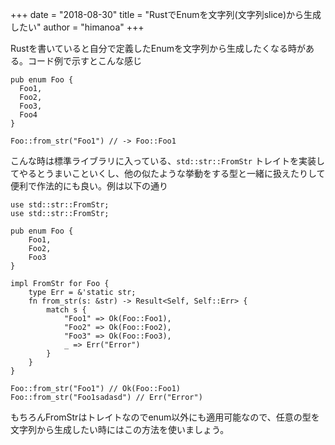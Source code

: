 +++
date = "2018-08-30"
title = "RustでEnumを文字列(文字列slice)から生成したい"
author = "himanoa"
+++

Rustを書いていると自分で定義したEnumを文字列から生成したくなる時がある。コード例で示すとこんな感じ

```
pub enum Foo {
  Foo1,
  Foo2,
  Foo3,
  Foo4
}

Foo::from_str("Foo1") // -> Foo::Foo1
```

こんな時は標準ライブラリに入っている、`std::str::FromStr` トレイトを実装してやるとうまいこといくし、他の似たような挙動をする型と一緒に扱えたりして便利で作法的にも良い。例は以下の通り

```
use std::str::FromStr;
use std::str::FromStr;

pub enum Foo {
    Foo1,
    Foo2,
    Foo3
}

impl FromStr for Foo {
    type Err = &'static str;
    fn from_str(s: &str) -> Result<Self, Self::Err> {
        match s {
            "Foo1" => Ok(Foo::Foo1),
            "Foo2" => Ok(Foo::Foo2),
            "Foo3" => Ok(Foo::Foo3),
            _ => Err("Error")
        }
    }
}

Foo::from_str("Foo1") // Ok(Foo::Foo1)
Foo::from_str("Foo1sadasd") // Err("Error")
```

もちろんFromStrはトレイトなのでenum以外にも適用可能なので、任意の型を文字列から生成したい時にはこの方法を使いましょう。
